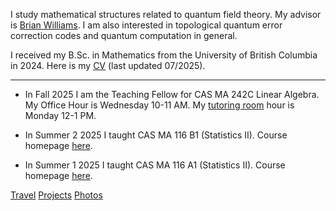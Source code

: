 I study mathematical structures related to quantum field theory.  My advisor is [Brian Williams](https://brianrwilliams.github.io/).   I am also interested in topological quantum error correction codes and quantum computation in general.

I received my B.Sc. in Mathematics from the University of British Columbia in 2024.  Here is my [CV](/092725CV.pdf) (last updated 07/2025).

---
- In Fall 2025 I am the Teaching Fellow for CAS MA 242C Linear Algebra. My Office Hour is Wednesday 10-11 AM.  My [tutoring room](https://www.bu.edu/math/tutoringroom/) hour is Monday 12-1 PM.

- In Summer 2 2025 I taught CAS MA 116 B1 (Statistics II).  Course homepage [here](/courses/25s2ma116/).

- In Summer 1 2025 I taught CAS MA 116 A1 (Statistics II).  Course homepage [here](/courses/25s1ma116/). 




<!---
![image](link)
--->

<div class="bottomlinks">
         <a href="/travel">Travel</a> 
      <a href="/projects">Projects</a> 
      <a href="/photos">Photos</a> <br>
</div>


